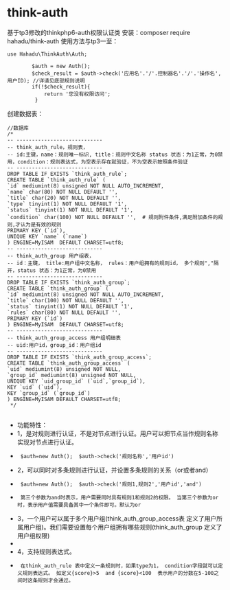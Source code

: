 # think-auth
基于tp3修改的thinkphp6-auth权限认证类
安装：composer require hahadu/think-auth
使用方法与tp3一至：
```
use Hahadu\ThinkAuth\Auth; 

        $auth = new Auth();
        $check_result = $auth->check('应用名'.'/'.控制器名'.'/'.'操作名',用户ID); //详请见底部规则说明
        if(!$check_result){
            return '您没有权限访问';
         }
```
创建数据表：
```
//数据库
/*
-- ----------------------------
-- think_auth_rule，规则表，
-- id:主键，name：规则唯一标识, title：规则中文名称 status 状态：为1正常，为0禁用，condition：规则表达式，为空表示存在就验证，不为空表示按照条件验证
-- ----------------------------
DROP TABLE IF EXISTS `think_auth_rule`;
CREATE TABLE `think_auth_rule` (
`id` mediumint(8) unsigned NOT NULL AUTO_INCREMENT,
`name` char(80) NOT NULL DEFAULT '',
`title` char(20) NOT NULL DEFAULT '',
`type` tinyint(1) NOT NULL DEFAULT '1',
`status` tinyint(1) NOT NULL DEFAULT '1',
`condition` char(100) NOT NULL DEFAULT '',  # 规则附件条件,满足附加条件的规则,才认为是有效的规则
PRIMARY KEY (`id`),
UNIQUE KEY `name` (`name`)
) ENGINE=MyISAM  DEFAULT CHARSET=utf8;
-- ----------------------------
-- think_auth_group 用户组表，
-- id：主键， title:用户组中文名称， rules：用户组拥有的规则id， 多个规则","隔开，status 状态：为1正常，为0禁用
-- ----------------------------
DROP TABLE IF EXISTS `think_auth_group`;
CREATE TABLE `think_auth_group` (
`id` mediumint(8) unsigned NOT NULL AUTO_INCREMENT,
`title` char(100) NOT NULL DEFAULT '',
`status` tinyint(1) NOT NULL DEFAULT '1',
`rules` char(80) NOT NULL DEFAULT '',
PRIMARY KEY (`id`)
) ENGINE=MyISAM  DEFAULT CHARSET=utf8;
-- ----------------------------
-- think_auth_group_access 用户组明细表
-- uid:用户id，group_id：用户组id
-- ----------------------------
DROP TABLE IF EXISTS `think_auth_group_access`;
CREATE TABLE `think_auth_group_access` (
`uid` mediumint(8) unsigned NOT NULL,
`group_id` mediumint(8) unsigned NOT NULL,
UNIQUE KEY `uid_group_id` (`uid`,`group_id`),
KEY `uid` (`uid`),
KEY `group_id` (`group_id`)
) ENGINE=MyISAM DEFAULT CHARSET=utf8;
 */


```
 * 功能特性：
 * 1，是对规则进行认证，不是对节点进行认证。用户可以把节点当作规则名称实现对节点进行认证。
 *      $auth=new Auth();  $auth->check('规则名称','用户id')
 * 2，可以同时对多条规则进行认证，并设置多条规则的关系（or或者and）
 *      $auth=new Auth();  $auth->check('规则1,规则2','用户id','and')
 *      第三个参数为and时表示，用户需要同时具有规则1和规则2的权限。 当第三个参数为or时，表示用户值需要具备其中一个条件即可。默认为or
 * 3，一个用户可以属于多个用户组(think_auth_group_access表 定义了用户所属用户组)。我们需要设置每个用户组拥有哪些规则(think_auth_group 定义了用户组权限)
 *
 * 4，支持规则表达式。
 *      在think_auth_rule 表中定义一条规则时，如果type为1， condition字段就可以定义规则表达式。 如定义{score}>5  and {score}<100  表示用户的分数在5-100之间时这条规则才会通过。


